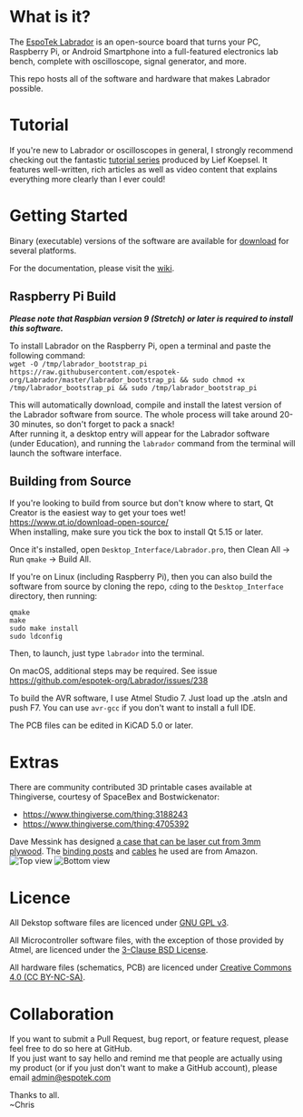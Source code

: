 # What is it?
The [EspoTek Labrador](http://espotek.com/labrador) is an open-source board that turns your PC, Raspberry Pi, or Android Smartphone into a full-featured electronics lab bench, complete with oscilloscope, signal generator, and more.

This repo hosts all of the software and hardware that makes Labrador possible.

# Tutorial
If you're new to Labrador or oscilloscopes in general, I strongly recommend checking out the fantastic [tutorial series](https://www.wellys.com/posts/courses_electronics/) produced by Lief Koepsel.  It features well-written, rich articles as well as video content that explains everything more clearly than I ever could!

# Getting Started
Binary (executable) versions of the software are available for [download](https://github.com/espotek-org/Labrador/releases) for several platforms.

For the documentation, please visit the [wiki](https://github.com/espotek-org/Labrador/wiki).

## Raspberry Pi Build
***Please note that Raspbian version 9 (Stretch) or later is required to install this software.***

To install Labrador on the Raspberry Pi, open a terminal and paste the following command:  
`wget -O /tmp/labrador_bootstrap_pi https://raw.githubusercontent.com/espotek-org/Labrador/master/labrador_bootstrap_pi && sudo chmod +x /tmp/labrador_bootstrap_pi && sudo /tmp/labrador_bootstrap_pi`

This will automatically download, compile and install the latest version of the Labrador software from source.  The whole process will take around 20-30 minutes, so don't forget to pack a snack!  
After running it, a desktop entry will appear for the Labrador software (under Education), and running the `labrador` command from the terminal will launch the software interface.

## Building from Source
If you're looking to build from source but don't know where to start, Qt Creator is the easiest way to get your toes wet!  
https://www.qt.io/download-open-source/  
When installing, make sure you tick the box to install Qt 5.15 or later.

Once it's installed, open `Desktop_Interface/Labrador.pro`, then Clean All -> Run `qmake` -> Build All.

If you're on Linux (including Raspberry Pi), then you can also build the software from source by cloning the repo, `cd`ing to the `Desktop_Interface` directory, then running:  
```
qmake
make
sudo make install
sudo ldconfig
```
Then, to launch, just type `labrador` into the terminal.

On macOS, additional steps may be required.  See issue https://github.com/espotek-org/Labrador/issues/238

To build the AVR software, I use Atmel Studio 7.  Just load up the .atsln and push F7.  You can use `avr-gcc` if you don't want to install a full IDE.

The PCB files can be edited in KiCAD 5.0 or later.

# Extras
There are community contributed 3D printable cases available at Thingiverse, courtesy of SpaceBex and Bostwickenator:
* https://www.thingiverse.com/thing:3188243
* https://www.thingiverse.com/thing:4705392

Dave Messink has designed [a case that can be laser cut from 3mm plywood](https://github.com/espotek-org/Labrador/files/13813693/Re__Labrador_Case.1.zip).  The [binding posts](https://www.amazon.com/dp/B07YKYP8MN) and [cables](https://www.amazon.com/dp/B08KZGPTLM) he used are from Amazon.  
![Top view](https://github.com/espotek-org/Labrador/assets/22040436/7245c645-ce89-41ae-a505-a47f29ab8875)
![Bottom view](https://github.com/espotek-org/Labrador/assets/22040436/7ac3882c-1c8f-4fad-9f9a-03112eef8ff8)

# Licence
All Dekstop software files are licenced under [GNU GPL v3](https://www.gnu.org/licenses/gpl.html).

All Microcontroller software files, with the exception of those provided by Atmel, are licenced under the [3-Clause BSD License](https://opensource.org/licenses/BSD-3-Clause).

All hardware files (schematics, PCB) are licenced under [Creative Commons 4.0 (CC BY-NC-SA)](https://creativecommons.org/licenses/by-nc-sa/4.0/).

# Collaboration
If you want to submit a Pull Request, bug report, or feature request, please feel free to do so here at GitHub.  
If you just want to say hello and remind me that people are actually using my product (or if you just don't want to make a GitHub account), please email admin@espotek.com

Thanks to all.  
~Chris
